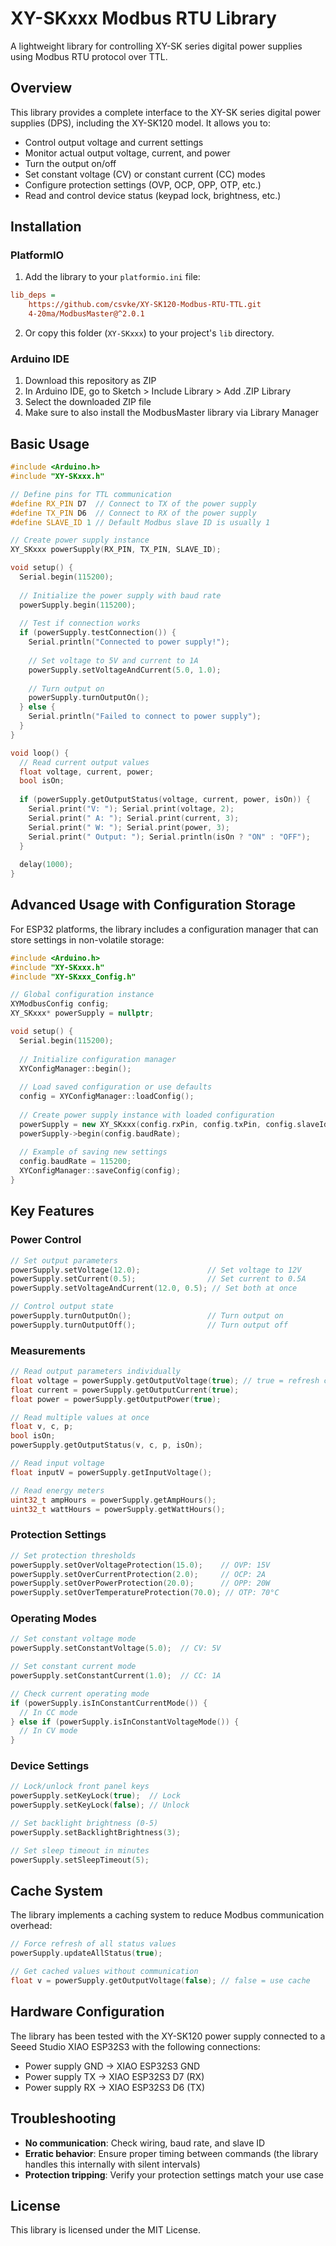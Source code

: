 # XY-SKxxx Modbus RTU Library

A lightweight library for controlling XY-SK series digital power supplies using Modbus RTU protocol over TTL.

## Overview

This library provides a complete interface to the XY-SK series digital power supplies (DPS), including the XY-SK120 model. It allows you to:

- Control output voltage and current settings
- Monitor actual output voltage, current, and power
- Turn the output on/off
- Set constant voltage (CV) or constant current (CC) modes
- Configure protection settings (OVP, OCP, OPP, OTP, etc.)
- Read and control device status (keypad lock, brightness, etc.)

## Installation

### PlatformIO

1. Add the library to your `platformio.ini` file:

```ini
lib_deps =
    https://github.com/csvke/XY-SK120-Modbus-RTU-TTL.git
    4-20ma/ModbusMaster@^2.0.1
```

2. Or copy this folder (`XY-SKxxx`) to your project's `lib` directory.

### Arduino IDE

1. Download this repository as ZIP
2. In Arduino IDE, go to Sketch > Include Library > Add .ZIP Library
3. Select the downloaded ZIP file
4. Make sure to also install the ModbusMaster library via Library Manager

## Basic Usage

```cpp
#include <Arduino.h>
#include "XY-SKxxx.h"

// Define pins for TTL communication
#define RX_PIN D7  // Connect to TX of the power supply
#define TX_PIN D6  // Connect to RX of the power supply
#define SLAVE_ID 1 // Default Modbus slave ID is usually 1

// Create power supply instance
XY_SKxxx powerSupply(RX_PIN, TX_PIN, SLAVE_ID);

void setup() {
  Serial.begin(115200);
  
  // Initialize the power supply with baud rate
  powerSupply.begin(115200);
  
  // Test if connection works
  if (powerSupply.testConnection()) {
    Serial.println("Connected to power supply!");
    
    // Set voltage to 5V and current to 1A
    powerSupply.setVoltageAndCurrent(5.0, 1.0);
    
    // Turn output on
    powerSupply.turnOutputOn();
  } else {
    Serial.println("Failed to connect to power supply");
  }
}

void loop() {
  // Read current output values
  float voltage, current, power;
  bool isOn;
  
  if (powerSupply.getOutputStatus(voltage, current, power, isOn)) {
    Serial.print("V: "); Serial.print(voltage, 2);
    Serial.print(" A: "); Serial.print(current, 3);
    Serial.print(" W: "); Serial.print(power, 3);
    Serial.print(" Output: "); Serial.println(isOn ? "ON" : "OFF");
  }
  
  delay(1000);
}
```

## Advanced Usage with Configuration Storage

For ESP32 platforms, the library includes a configuration manager that can store settings in non-volatile storage:

```cpp
#include <Arduino.h>
#include "XY-SKxxx.h"
#include "XY-SKxxx_Config.h"

// Global configuration instance
XYModbusConfig config;
XY_SKxxx* powerSupply = nullptr;

void setup() {
  Serial.begin(115200);
  
  // Initialize configuration manager
  XYConfigManager::begin();
  
  // Load saved configuration or use defaults
  config = XYConfigManager::loadConfig();
  
  // Create power supply instance with loaded configuration
  powerSupply = new XY_SKxxx(config.rxPin, config.txPin, config.slaveId);
  powerSupply->begin(config.baudRate);
  
  // Example of saving new settings
  config.baudRate = 115200;
  XYConfigManager::saveConfig(config);
}
```

## Key Features

### Power Control

```cpp
// Set output parameters
powerSupply.setVoltage(12.0);               // Set voltage to 12V
powerSupply.setCurrent(0.5);                // Set current to 0.5A
powerSupply.setVoltageAndCurrent(12.0, 0.5); // Set both at once

// Control output state
powerSupply.turnOutputOn();                 // Turn output on
powerSupply.turnOutputOff();                // Turn output off
```

### Measurements

```cpp
// Read output parameters individually
float voltage = powerSupply.getOutputVoltage(true); // true = refresh cache
float current = powerSupply.getOutputCurrent(true);
float power = powerSupply.getOutputPower(true);

// Read multiple values at once
float v, c, p;
bool isOn;
powerSupply.getOutputStatus(v, c, p, isOn);

// Read input voltage
float inputV = powerSupply.getInputVoltage();

// Read energy meters
uint32_t ampHours = powerSupply.getAmpHours();
uint32_t wattHours = powerSupply.getWattHours();
```

### Protection Settings

```cpp
// Set protection thresholds
powerSupply.setOverVoltageProtection(15.0);    // OVP: 15V
powerSupply.setOverCurrentProtection(2.0);     // OCP: 2A
powerSupply.setOverPowerProtection(20.0);      // OPP: 20W
powerSupply.setOverTemperatureProtection(70.0); // OTP: 70°C
```

### Operating Modes

```cpp
// Set constant voltage mode
powerSupply.setConstantVoltage(5.0);  // CV: 5V

// Set constant current mode
powerSupply.setConstantCurrent(1.0);  // CC: 1A

// Check current operating mode
if (powerSupply.isInConstantCurrentMode()) {
  // In CC mode
} else if (powerSupply.isInConstantVoltageMode()) {
  // In CV mode
}
```

### Device Settings

```cpp
// Lock/unlock front panel keys
powerSupply.setKeyLock(true);  // Lock
powerSupply.setKeyLock(false); // Unlock

// Set backlight brightness (0-5)
powerSupply.setBacklightBrightness(3);

// Set sleep timeout in minutes
powerSupply.setSleepTimeout(5);
```

## Cache System

The library implements a caching system to reduce Modbus communication overhead:

```cpp
// Force refresh of all status values
powerSupply.updateAllStatus(true);

// Get cached values without communication
float v = powerSupply.getOutputVoltage(false); // false = use cache
```

## Hardware Configuration

The library has been tested with the XY-SK120 power supply connected to a Seeed Studio XIAO ESP32S3 with the following connections:

- Power supply GND → XIAO ESP32S3 GND
- Power supply TX → XIAO ESP32S3 D7 (RX)
- Power supply RX → XIAO ESP32S3 D6 (TX)

## Troubleshooting

- **No communication**: Check wiring, baud rate, and slave ID
- **Erratic behavior**: Ensure proper timing between commands (the library handles this internally with silent intervals)
- **Protection tripping**: Verify your protection settings match your use case

## License

This library is licensed under the MIT License.
